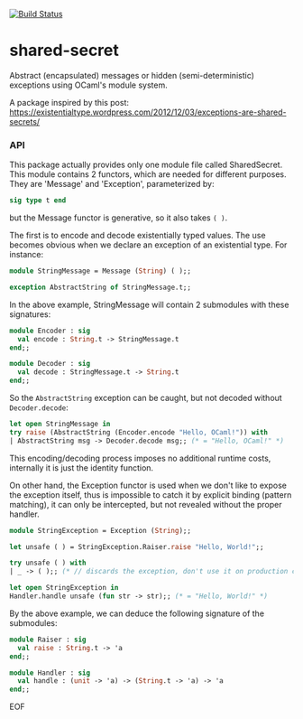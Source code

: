 [![Build Status](https://travis-ci.org/marcoonroad/shared-secret.svg?branch=master)](https://travis-ci.org/marcoonroad/shared-secret)

# shared-secret
Abstract (encapsulated) messages or hidden (semi-deterministic) exceptions using OCaml's module system.

A package inspired by this post: https://existentialtype.wordpress.com/2012/12/03/exceptions-are-shared-secrets/

### API

  This package actually provides only one module file called SharedSecret. This module contains 2 functors,
which are needed for different purposes. They are 'Message' and 'Exception', parameterized by:

```ocaml
sig type t end
```

but the Message functor is generative, so it also takes `( )`.

  The first is to encode and decode existentially typed values. The use becomes obvious when we declare an
exception of an existential type. For instance:

```ocaml
module StringMessage = Message (String) ( );;

exception AbstractString of StringMessage.t;;
```

  In the above example, StringMessage will contain 2 submodules with these signatures:

```ocaml
module Encoder : sig
  val encode : String.t -> StringMessage.t
end;;

module Decoder : sig
  val decode : StringMessage.t -> String.t
end;;
```

  So the `AbstractString` exception can be caught, but not decoded without `Decoder.decode`:

```ocaml
let open StringMessage in
try raise (AbstractString (Encoder.encode "Hello, OCaml!")) with
| AbstractString msg -> Decoder.decode msg;; (* = "Hello, OCaml!" *)
```

  This encoding/decoding process imposes no additional runtime costs, internally it is just
the identity function.

  On other hand, the Exception functor is used when we don't like to expose the exception itself,
thus is impossible to catch it by explicit binding (pattern matching), it can only be intercepted,
but not revealed without the proper handler.

```ocaml
module StringException = Exception (String);;

let unsafe ( ) = StringException.Raiser.raise "Hello, World!";;

try unsafe ( ) with
| _ -> ( );; (* // discards the exception, don't use it on production code *)

let open StringException in
Handler.handle unsafe (fun str -> str);; (* = "Hello, World!" *)
```

  By the above example, we can deduce the following signature of the submodules:

```ocaml
module Raiser : sig
  val raise : String.t -> 'a
end;;

module Handler : sig
  val handle : (unit -> 'a) -> (String.t -> 'a) -> 'a
end;;
```

EOF
